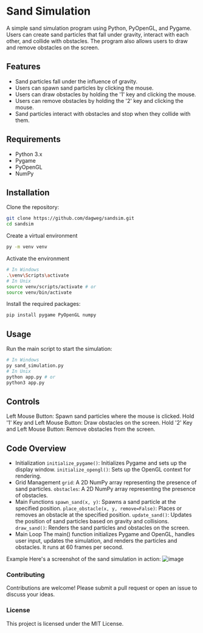 # Sand Simulation
A simple sand simulation program using Python, PyOpenGL, and Pygame. Users can create sand particles that fall under gravity, interact with each other, and collide with obstacles. The program also allows users to draw and remove obstacles on the screen.

## Features
- Sand particles fall under the influence of gravity.
- Users can spawn sand particles by clicking the mouse.
- Users can draw obstacles by holding the '1' key and clicking the mouse.
- Users can remove obstacles by holding the '2' key and clicking the mouse.
- Sand particles interact with obstacles and stop when they collide with them.

## Requirements
- Python 3.x
- Pygame
- PyOpenGL
- NumPy

## Installation

 Clone the repository:
```bash
git clone https://github.com/dagweg/sandsim.git
cd sandsim
```
Create a virtual environment
```bash
py -m venv venv
```
Activate the environment
```bash
# In Windows
.\venv\Scripts\activate
# In Unix
source venv/scripts/activate # or
source venv/bin/activate
```
Install the required packages:
```bash
pip install pygame PyOpenGL numpy
```

## Usage
Run the main script to start the simulation:

```bash
# In Windows
py sand_simulation.py
# In Unix
python app.py # or
python3 app.py
```

## Controls
Left Mouse Button: Spawn sand particles where the mouse is clicked.
Hold '1' Key and Left Mouse Button: Draw obstacles on the screen.
Hold '2' Key and Left Mouse Button: Remove obstacles from the screen.

## Code Overview
- Initialization
`initialize_pygame()`: Initializes Pygame and sets up the display window.
`initialize_opengl()`: Sets up the OpenGL context for rendering.
- Grid Management
`grid`: A 2D NumPy array representing the presence of sand particles.
`obstacles`: A 2D NumPy array representing the presence of obstacles.
- Main Functions
`spawn_sand(x, y)`: Spawns a sand particle at the specified position.
`place_obstacle(x, y, remove=False)`: Places or removes an obstacle at the specified position.
`update_sand()`: Updates the position of sand particles based on gravity and collisions.
`draw_sand()`: Renders the sand particles and obstacles on the screen.
- Main Loop
The main() function initializes Pygame and OpenGL, handles user input, updates the simulation, and renders the particles and obstacles. It runs at 60 frames per second.

Example
Here's a screenshot of the sand simulation in action:
![image](https://github.com/dagweg/sandsim/assets/90281138/080a7244-6006-4cd4-8fdf-ccdb814b8163)


### Contributing
Contributions are welcome! Please submit a pull request or open an issue to discuss your ideas.

### License
This project is licensed under the MIT License.
